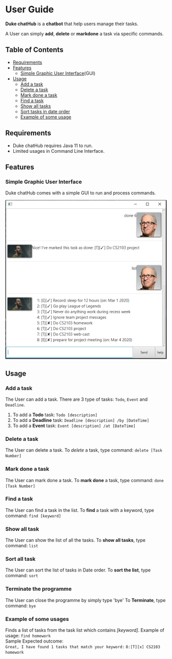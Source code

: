 # User Guide
**Duke chatHub** is a **chatbot** that help users manage their tasks.

A User can simply **add**, **delete** or **markdone** a task via specific commands.

## Table of Contents
- [Requirements](#requirements)
- [Features](#features)
    - [Simple Graphic User Interface](#simple-graphic-user-interface)(GUI)
- [Usage](#usage)
    - [Add a task](#add-a-task)
    - [Delete a task](#delete-a-task)
    - [Mark done a task](#mark-done-a-task)
    - [Find a task](#find-a-task)
    - [Show all tasks](#show-all-task)
    - [Sort tasks in date order](#sort-all-task)
    - [Example of some usage](#Example-of-some-usages)
## Requirements
- Duke chatHub requires Java 11 to run.
- Limited usages in Command Line Interface.
## Features 
### Simple Graphic User Interface
Duke chatHub comes with a simple GUI to run and process commands.

<img src = "Ui.png" width = "605" alt="Will update soon!">

## Usage
### Add a task 
The User can add a task.
There are 3 type of tasks: `Todo`, `Event` and `Deadline`.
1. To add a **Todo** task: `Todo [description]`
2. To add a **Deadline** task: `Deadline [description] /by [DateTime]`
3. To add a **Event** task: `Event [description] /at [DateTime]`
### Delete a task
The User can delete a task.
To *delete* a task, type command: `delete [Task Number]`
### Mark done a task
The User can mark done a task.
To **mark done** a task, type command: `done [Task Number]`
### Find a task
The User can find a task in the list.
To **find** a task with a keyword, type command: `find [keyword]`
### Show all task
The User can show the list of all the tasks.
To **show all tasks**, type command: `list`
### Sort all task
The User can sort the list of tasks in Date order.
To **sort the list**, type command: `sort`
### Terminate the programme
The User can close the programme by simply type 'bye'
To **Terminate**, type command: `bye`

### Example of some usages
Finds a list of tasks from the task list which contains *[keyword]*.
Example of usage: `find homework`\
Sample Expected outcome: \
`Great, I have found 1 tasks that match your keyword:` 
`8:[T][x] CS2103 homework`
